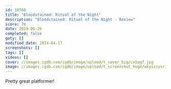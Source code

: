 ```yaml
---
id: 10760
title: "Bloodstained: Ritual of the Night"
description: "Bloodstained: Ritual of the Night - Review"
score: 70
date: 2019-06-20
completed: false
goty: []
modified_date: 2024-04-17
screenshots: []
tags: []
videos: []
cover: //images.igdb.com/igdb/image/upload/t_cover_big/co5qgf.jpg
image: //images.igdb.com/igdb/image/upload/t_screenshot_huge/wkyizzyxr3c0tiqrvty0.jpg
---
```

Pretty great platformer!